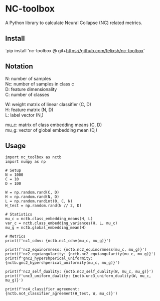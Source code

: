 # NC-toolbox

A Python library to calculate Neural Collapse (NC) related metrics.


## Install
`pip install 'nc-toolbox @ git+https://github.com/felixsh/nc-toolbox'


## Notation
N: number of samples \
Nc: number of samples in class c \
D: feature dimensionality \
C: number of classes

W: weight matrix of linear classifier (C, D) \
H: feature matrix (N, D) \
L: label vector (N,)

mu_c: matrix of class embedding means (C, D) \
mu_g: vector of global embedding mean (D,)


## Usage
```
import nc_toolbox as nctb
import numpy as np

# Setup
N = 1000
C = 10
D = 100

W = np.random.rand(C, D)
H = np.random.rand(N, D)
L = np.random.randint(0, C, N)
H_test = np.random.rand(N // 2, D)

# Statistics
mu_c = nctb.class_embedding_means(H, L)
var_c = nctb.class_embedding_variances(H, L, mu_c)
mu_g = nctb.global_embedding_mean(H)

# Metrics
print(f'nc1_cdnv: {nctb.nc1_cdnv(mu_c, mu_g)}')

print(f'nc2_equinormness: {nctb.nc2_equinormness(mu_c, mu_g)}')
print(f'nc2_equiangularity: {nctb.nc2_equiangularity(mu_c, mu_g)}')
print(f'gnc2_hypershperical_uniformity: {nctb.gnc2_hypershperical_uniformity(mu_c, mu_g)}')

print(f'nc3_self_duality: {nctb.nc3_self_duality(W, mu_c, mu_g)}')
print(f'unc3_uniform_duality: {nctb.unc3_uniform_duality(W, mu_c, mu_g)}')

print(f'nc4_classifier_agreement: {nctb.nc4_classifier_agreement(H_test, W, mu_c)}')
```